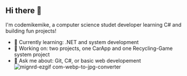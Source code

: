 ## Hi there 👋


I'm codemikemike, a computer science studet developer learning C# and building fun projects!

- 🌱 Currently learning: .NET and system development
- 🔭 Working on: two projects, one CarApp and one Recycling-Game system project
- 💬 Ask me about: Git, C#, or basic web developement
![mignrd-ezgif com-webp-to-jpg-converter](https://github.com/user-attachments/assets/d6b006d5-a4f6-4bc5-8961-44e0fe53128a)

